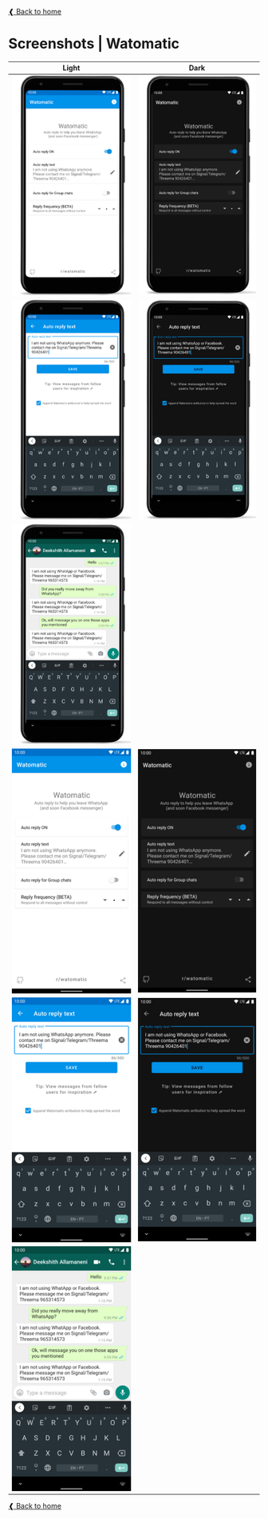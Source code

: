 [❰ Back to home](../../README.md)

# Screenshots | Watomatic

| Light          | Dark        |
| ------------- | ------------- |
|  ![main screen device light](./wato-1-8-light-main-pixel3a.png)  | ![main screen device dark](./wato-1-8-dark-main-pixel3a.png)  |
|  ![editor screen device](./wato-1-8-light-editor-pixel3a.png)  |  ![editor screen device dark](./wato-1-8-dark-editor-pixel3a.png)  |
|  ![on whatsapp](./wato-1-8-whatsapp-chat-pixel3a.png)  |       |
|  ![main screen](./wato-1-8-light-main.png)    |    ![main screen dark](./wato-1-8-dark-main.png)  |
|  ![editor screen](./wato-1-8-light-editor.png)  |  ![editor screen dark](./wato-1-8-dark-editor.png)  |
| ![on whatsapp](./wato-1-8-whatsapp-chat.png)    |    |

[❰ Back to home](../../README.md)

